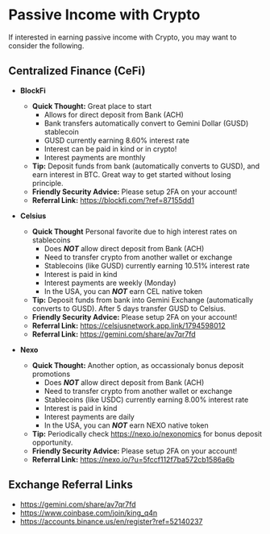 # Passive Income with Crypto 

If interested in earning passive income with Crypto, you may want to consider the following.

## Centralized Finance (CeFi)
* **BlockFi**
  * **Quick Thought:** Great place to start
    * Allows for direct deposit from Bank (ACH)
    * Bank transfers automatically convert to Gemini Dollar (GUSD) stablecoin
    * GUSD currently earning 8.60% interest rate
    * Interest can be paid in kind or in crypto!
    * Interest payments are monthly
  * **Tip:** Deposit funds from bank (automatically converts to GUSD), and earn interest in BTC. Great way to get started without losing principle. 
  * **Friendly Security Advice:** Please setup 2FA on your account!
  * **Referral Link:** <https://blockfi.com/?ref=87155dd1>


* **Celsius**
  * **Quick Thought** Personal favorite due to high interest rates on stablecoins
    * Does ***NOT*** allow direct deposit from Bank (ACH)
    * Need to transfer crypto from another wallet or exchange
    * Stablecoins (like GUSD) currently earning 10.51% interest rate
    * Interest is paid in kind
    * Interest payments are weekly (Monday)
    * In the USA, you can ***NOT*** earn CEL native token 
  * **Tip:** Deposit funds from bank into Gemini Exchange (automatically converts to GUSD). After 5 days transfer GUSD to Celsius.
  * **Friendly Security Advice:** Please setup 2FA on your account!
  * **Referral Link:** <https://celsiusnetwork.app.link/1794598012>
  * **Referral Link:** <https://gemini.com/share/av7qr7fd>


* **Nexo**
  * **Quick Thought:** Another option, as occassionaly bonus deposit promotions
    * Does ***NOT*** allow direct deposit from Bank (ACH)
    * Need to transfer crypto from another wallet or exchange
    * Stablecoins (like USDC) currently earning 8.00% interest rate
    * Interest is paid in kind
    * Interest payments are daily
    * In the USA, you can ***NOT*** earn NEXO native token 
  * **Tip:** Periodically check <https://nexo.io/nexonomics> for bonus deposit opportunity. 
  * **Friendly Security Advice:** Please setup 2FA on your account!
  * **Referral Link:** <https://nexo.io/?u=5fccf112f7ba572cb1586a6b>

## Exchange Referral Links
- <https://gemini.com/share/av7qr7fd>
- <https://www.coinbase.com/join/king_q4n>
- <https://accounts.binance.us/en/register?ref=52140237>

